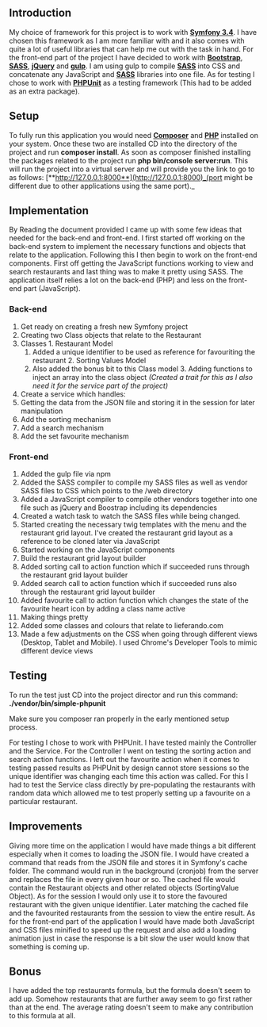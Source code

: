 ## Introduction

My choice of framework for this project is to work with [**Symfony 3.4**](https://symfony.com/doc/3.4/setup.html). I have chosen this framework as I am more familiar with and it also comes with quite a lot of useful libraries that can help me out with the task in hand. For the front-end part of the project I have decided to work with [**Bootstrap**](https://getbootstrap.com/docs/4.0/getting-started/introduction/), [**SASS**](https://sass-lang.com/), [**jQuery**](https://jquery.com/) and [**gulp**](https://gulpjs.com/). I am using gulp to compile [**SASS**](https://sass-lang.com/) into CSS and concatenate any JavaScript and [**SASS**](https://sass-lang.com/) libraries into one file. As for testing I chose to work with [**PHPUnit**](https://github.com/sebastianbergmann/phpunit) as a testing framework (This had to be added as an extra package).

## Setup

To fully run this application you would need [**Composer**](https://github.com/composer/composer) and [**PHP**](http://php.net/manual/en/migration70.new-features.php) installed on your system. Once these two are installed CD into the directory of the project and run **composer install**. As soon as composer finished installing the packages related to the project run **php bin/console server:run**. This will run the project into a virtual server and will provide you the link to go to as follows: [**http://127.0.0.1:8000**](http://127.0.0.1:8000)_(port might be different due to other applications using the same port)._

## Implementation

By Reading the document provided I came up with some few ideas that needed for the back-end and front-end. I first started off working on the back-end system to implement the necessary functions and objects that relate to the application. Following this I then begin to work on the front-end components. First off getting the JavaScript functions working to view and search restaurants and last thing was to make it pretty using SASS. The application itself relies a lot on the back-end (PHP) and less on the front-end part (JavaScript).

### Back-end

1. Get ready on creating a fresh new Symfony project
2. Creating two Class objects that relate to the Restaurant
  1. Classes
    1. Restaurant Model
      1. Added a unique identifier to be used as reference for favouriting the restaurant
    2. Sorting Values Model
      1. Also added the bonus bit to this Class model
    3. Adding functions to inject an array into the class object _(Created a trait for this as I also need it for the service part of the project)_
3. Create a service which handles:
  1. Getting the data from the JSON file and storing it in the session for later manipulation
  2. Add the sorting mechanism
  3. Add a search mechanism
  4. Add the set favourite mechanism

### Front-end

1. Added the gulp file via npm
  1. Added the SASS compiler to compile my SASS files as well as vendor SASS files to CSS which points to the /web directory
  2.  Added a JavaScript compiler to compile other vendors together into one file such as jQuery and Boostrap including its dependencies
  3. Created a watch task to watch the SASS files while being changed.
2. Started creating the necessary twig templates with the menu and the restaurant grid layout. I&#39;ve created the restaurant grid layout as a reference to be cloned later via JavaScript
3. Started working on the JavaScript components
  1. Build the restaurant grid layout builder
  2. Added sorting call to action function which if succeeded runs through the restaurant grid layout builder
  3. Added search call to action function which if succeeded runs also through the restaurant grid layout builder
  4. Added favourite call to action function which changes the state of the favourite heart icon by adding a class name active
4. Making things pretty
  1. Added some classes and colours that relate to lieferando.com
  2. Made a few adjustments on the CSS when going through different views (Desktop, Tablet and Mobile). I used Chrome&#39;s Developer Tools to mimic different device views

## Testing

To run the test just CD into the project director and run this command: **./vendor/bin/simple-phpunit**

Make sure you composer ran properly in the early mentioned setup process.

For testing I chose to work with PHPUnit. I have tested mainly the Controller and the Service. For the Controller I went on testing the sorting action and search action functions. I left out the favourite action when it comes to testing passed results as PHPUnit by design cannot store sessions so the unique identifier was changing each time this action was called. For this I had to test the Service class directly by pre-populating the restaurants with random data which allowed me to test properly setting up a favourite on a particular restaurant.

## Improvements

Giving more time on the application I would have made things a bit different especially when it comes to loading the JSON file. I would have created a command that reads from the JSON file and stores it in Symfony&#39;s cache folder. The command would run in the background (cronjob) from the server and replaces the file in every given hour or so. The cached file would contain the Restaurant objects and other related objects (SortingValue Object). As for the session I would only use it to store the favoured restaurant with the given unique identifier. Later matching the cached file and the favourited restaurants from the session to view the entire result. As for the front-end part of the application I would have made both JavaScript and CSS files minified to speed up the request and also add a loading animation just in case the response is a bit slow the user would know that something is coming up.

## Bonus

I have added the top restaurants formula, but the formula doesn&#39;t seem to add up. Somehow restaurants that are further away seem to go first rather than at the end. The average rating doesn&#39;t seem to make any contribution to this formula at all.
